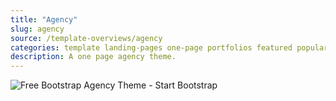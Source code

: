 ```yaml
---
title: "Agency"
slug: agency
source: /template-overviews/agency
categories: template landing-pages one-page portfolios featured popular
description: A one page agency theme.
---
```


<img src="/assets/img/templates/agency.jpg" class="img-responsive" alt="Free Bootstrap Agency Theme - Start Bootstrap">